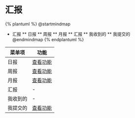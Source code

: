 # 汇报



{% plantuml %}
@startmindmap
* 汇报
** 日报
** 周报
** 月报
** 汇报
** 我收到的
** 我提交的
@endmindmap
{% endplantuml %}




| 菜单项      |  功能  |
| --------   |   ----  |
|日报|[查看功能](func/IbzDailyMyMobMDView.md)|
|周报|[查看功能](func/IbzWeeklyMobEditView.md)|
|月报|[查看功能](func/IbzMonthlyCreateMobEditView.md)|
|汇报|-|
|我收到的|-|
|我提交的|[查看功能](func/IbzReportMobMDView.md)|


